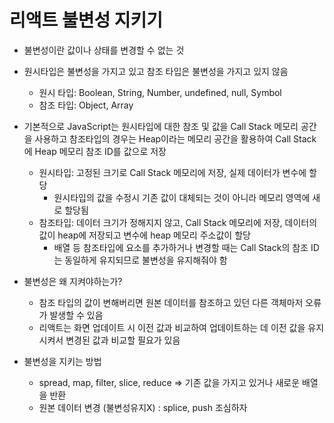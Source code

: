 # 리액트 불변성 지키기

- 불변성이란 값이나 상태를 변경할 수 없는 것
- 원시타입은 불변성을 가지고 있고 참조 타입은 불변성을 가지고 있지 않음

  - 원시 타입: Boolean, String, Number, undefined, null, Symbol
  - 참조 타입: Object, Array

- 기본적으로 JavaScript는 원시타입에 대한 참조 및 값을 Call Stack 메모리 공간을 사용하고
  참조타입의 경우는 Heap이라는 메모리 공간을 활용하여 Call Stack에 Heap 메모리 참조 ID를 값으로 저장

  - 원시타입: 고정된 크기로 Call Stack 메모리에 저장, 실제 데이터가 변수에 할당
    - 원시타입의 값을 수정시 기존 값이 대체되는 것이 아니라 메모리 영역에 새로 할당됨
  - 참조타입: 데이터 크기가 정해지지 않고, Call Stack 메모리에 저장, 데이터의 값이 heap에 저장되고 변수에 heap 메모리 주소값이 할당
    - 배열 등 참조타입에 요소를 추가하거나 변경할 때는 Call Stack의 참조 ID는 동일하게 유지되므로 불변성을 유지해줘야 함

- 불변성은 왜 지켜야하는가?

  - 참조 타입의 값이 변해버리면 원본 데이터를 참조하고 있던 다른 객체마저 오류가 발생할 수 있음
  - 리액트는 화면 업데이트 시 이전 값과 비교하여 업데이트하는 데 이전 값을 유지시켜서 변경된 값과 비교할 필요가 있음

- 불변성을 지키는 방법
  - spread, map, filter, slice, reduce => 기존 값을 가지고 있거나 새로운 배열을 반환
  - 원본 데이터 변경 (불변성유지X) : splice, push 조심하자

